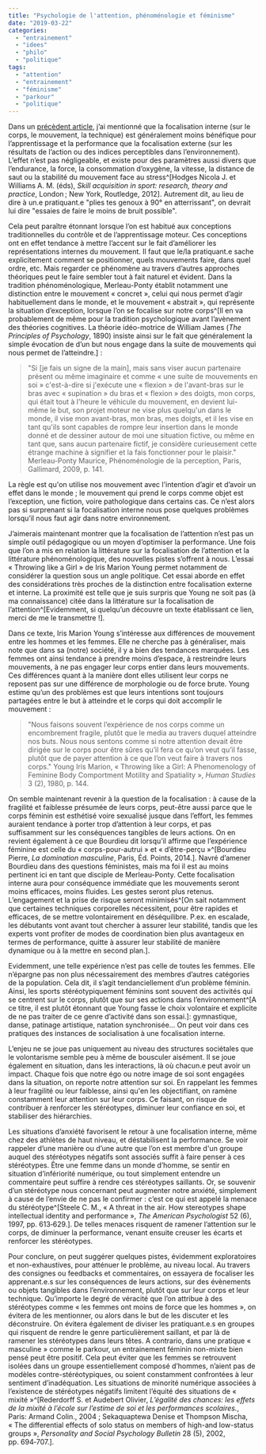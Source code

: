 ```yaml
---
title: "Psychologie de l'attention, phénoménologie et féminisme"
date: "2019-03-22"
categories: 
  - "entrainement"
  - "idees"
  - "philo"
  - "politique"
tags: 
  - "attention"
  - "entrainement"
  - "féminisme"
  - "parkour"
  - "politique"
---
```


Dans un [précèdent article](https://traces.info/pour-une-conception-dynamique-du-controle-moteur/), j’ai mentionné que la focalisation interne (sur le corps, le mouvement, la technique) est généralement moins bénéfique pour l’apprentissage et la performance que la focalisation externe (sur les résultats de l’action ou des indices perceptibles dans l’environnement). L’effet n’est pas négligeable, et existe pour des paramètres aussi divers que l’endurance, la force, la consommation d’oxygène, la vitesse, la distance de saut ou la stabilité du mouvement face au stress^[Hodges Nicola J. et Williams A. M. (éds), _Skill acquisition in sport: research, theory and practice_, London ; New York, Routledge, 2012]. Autrement dit, au lieu de dire à un.e pratiquant.e "plies tes genoux à 90° en atterrissant", on devrait lui dire "essaies de faire le moins de bruit possible".

Cela peut paraître étonnant lorsque l’on est habitué aux conceptions traditionnelles du contrôle et de l’apprentissage moteur. Ces conceptions ont en effet tendance à mettre l’accent sur le fait d’améliorer les représentations internes du mouvement. Il faut que le/la pratiquant.e sache explicitement comment se positionner, quels mouvements faire, dans quel ordre, etc. Mais regarder ce phénomène au travers d’autres approches théoriques peut le faire sembler tout à fait naturel et évident. Dans la tradition phénoménologique, Merleau-Ponty établit notamment une distinction entre le mouvement « concret », celui qui nous permet d’agir habituellement dans le monde, et le mouvement « abstrait », qui représente la situation d’exception, lorsque l’on se focalise sur notre corps^[Il en va probablement de même pour la tradition psychologique avant l’avènement des théories cognitives. La théorie idéo-motrice de William James (_The Principles of Psychology_, 1890) insiste ainsi sur le fait que généralement la simple évocation de d’un but nous engage dans la suite de mouvements qui nous permet de l’atteindre.] :

> "Si \[je fais un signe de la main\], mais sans viser aucun partenaire présent ou même imaginaire et comme « une suite de mouvements en soi » c'est-à-dire si j'exécute une « flexion » de l'avant-bras sur le bras avec « supination » du bras et « flexion » des doigts, mon corps, qui était tout à l'heure le véhicule du mouvement, en devient lui-même le but, son projet moteur ne vise plus quelqu'un dans le monde, il vise mon avant-bras, mon bras, mes doigts, et il les vise en tant qu'ils sont capables de rompre leur insertion dans le monde donné et de dessiner autour de moi une situation fictive, ou même en tant que, sans aucun partenaire fictif, je considère curieusement cette étrange machine à signifier et la fais fonctionner pour le plaisir." Merleau-Ponty Maurice, Phénoménologie de la perception, Paris, Gallimard, 2009, p. 141.

La règle est qu'on utilise nos mouvement avec l'intention d’agir et d’avoir un effet dans le monde ; le mouvement qui prend le corps comme objet est l’exception, une fiction, voire pathologique dans certains cas. Ce n’est alors pas si surprenant si la focalisation interne nous pose quelques problèmes lorsqu’il nous faut agir dans notre environnement.

J’aimerais maintenant montrer que la focalisation de l’attention n’est pas un simple outil pédagogique ou un moyen d’optimiser la performance. Une fois que l’on a mis en relation la littérature sur la focalisation de l’attention et la littérature phénoménologique, des nouvelles pistes s’offrent à nous. L’essai « Throwing like a Girl » de Iris Marion Young permet notamment de considérer la question sous un angle politique. Cet essai aborde en effet des considérations très proches de la distinction entre focalisation externe et interne. La proximité est telle que je suis surpris que Young ne soit pas (à ma connaissance) citée dans la littérature sur la focalisation de l’attention^[Evidemment, si quelqu’un découvre un texte établissant ce lien, merci de me le transmettre !].

Dans ce texte, Iris Marion Young s’intéresse aux différences de mouvement entre les hommes et les femmes. Elle ne cherche pas à généraliser, mais note que dans sa (notre) société, il y a bien des tendances marquées. Les femmes ont ainsi tendance à prendre moins d’espace, à restreindre leurs mouvements, à ne pas engager leur corps entier dans leurs mouvements. Ces différences quant à la manière dont elles utilisent leur corps ne reposent pas sur une différence de morphologie ou de force brute. Young estime qu’un des problèmes est que leurs intentions sont toujours partagées entre le but à atteindre et le corps qui doit accomplir le mouvement :

> "Nous faisons souvent l’expérience de nos corps comme un encombrement fragile, plutôt que le media au travers duquel atteindre nos buts. Nous nous sentons comme si notre attention devait être dirigée sur le corps pour être sûres qu’il fera ce qu’on veut qu’il fasse, plutôt que de payer attention à ce que l’on veut faire à travers nos corps." Young Iris Marion, « Throwing like a Girl: A Phenomenology of Feminine Body Comportment Motility and Spatiality », _Human Studies_ 3 (2), 1980, p. 144.

On semble maintenant revenir à la question de la focalisation : à cause de la fragilité et faiblesse présumée de leurs corps, peut-être aussi parce que le corps féminin est esthétisé voire sexualisé jusque dans l’effort, les femmes auraient tendance à porter trop d’attention à leur corps, et pas suffisamment sur les conséquences tangibles de leurs actions. On en revient également à ce que Bourdieu dit lorsqu’il affirme que l’expérience féminine est celle du « corps-pour-autrui » et « d’être-perçu »^[Bourdieu Pierre, _La domination masculine_, Paris, Éd. Points, 2014.]. Navré d’amener Bourdieu dans des questions féministes, mais ma foi il est au moins pertinent ici en tant que disciple de Merleau-Ponty. Cette focalisation interne aura pour conséquence immédiate que les mouvements seront moins efficaces, moins fluides. Les gestes seront plus retenus. L’engagement et la prise de risque seront minimisés^[On sait notamment que certaines techniques corporelles nécessitent, pour être rapides et efficaces, de se mettre volontairement en déséquilibre. P.ex. en escalade, les débutants vont avant tout chercher à assurer leur stabilité, tandis que les experts vont profiter de modes de coordination bien plus avantageux en termes de performance, quitte à assurer leur stabilité de manière dynamique ou à la mettre en second plan.].

Evidemment, une telle expérience n’est pas celle de toutes les femmes. Elle n’épargne pas non plus nécessairement des membres d’autres catégories de la population. Cela dit, il s’agit tendanciellement d’un problème féminin. Ainsi, les sports stéréotypiquement féminins sont souvent des activités qui se centrent sur le corps, plutôt que sur ses actions dans l’environnement^[A ce titre, il est plutôt étonnant que Young fasse le choix volontaire et explicite de ne pas traiter de ce genre d’activité dans son essai.]: gymnastique, danse, patinage artistique, natation synchronisée… On peut voir dans ces pratiques des instances de socialisation à une focalisation interne.

L’enjeu ne se joue pas uniquement au niveau des structures sociétales que le volontarisme semble peu à même de bousculer aisément. Il se joue également en situation, dans les interactions, là où chacun.e peut avoir un impact. Chaque fois que notre égo ou notre image de soi sont engagées dans la situation, on reporte notre attention sur soi. En rappelant les femmes à leur fragilité ou leur faiblesse, ainsi qu'en les objectifiant, on ramène constamment leur attention sur leur corps. Ce faisant, on risque de contribuer à renforcer les stéréotypes, diminuer leur confiance en soi, et stabiliser des hiérarchies.

Les situations d’anxiété favorisent le retour à une focalisation interne, même chez des athlètes de haut niveau, et déstabilisent la performance. Se voir rappeler d’une manière ou d’une autre que l’on est membre d'un groupe auquel des stéréotypes négatifs sont associés suffit à faire penser à ces stéréotypes. Être une femme dans un monde d’homme, se sentir en situation d’infériorité numérique, ou tout simplement entendre un commentaire peut suffire à rendre ces stéréotypes saillants. Or, se souvenir d’un stéréotype nous concernant peut augmenter notre anxiété, simplement à cause de l’envie de ne pas le confirmer : c’est ce qui est appelé la menace du stéréotype^[Steele C. M., « A threat in the air. How stereotypes shape intellectual identity and performance », _The American Psychologist_ 52 (6), 1997, pp. 613‑629.]. De telles menaces risquent de ramener l’attention sur le corps, de diminuer la performance, venant ensuite creuser les écarts et renforcer les stéréotypes.

Pour conclure, on peut suggérer quelques pistes, évidemment exploratoires et non-exhaustives, pour atténuer le problème, au niveau local. Au travers des consignes ou feedbacks et commentaires, on essayera de focaliser les apprenant.e.s sur les conséquences de leurs actions, sur des évènements ou objets tangibles dans l’environnement, plutôt que sur leur corps et leur technique. Qu’importe le degré de véracité que l’on attribue à des stéréotypes comme « les femmes ont moins de force que les hommes », on évitera de les mentionner, ou alors dans le but de les discuter et les déconstruire. On évitera également de diviser les pratiquant.e.s en groupes qui risquent de rendre le genre particulièrement saillant, et par là de ramener les stéréotypes dans leurs têtes. A contrario, dans une pratique « masculine » comme le parkour, un entrainement féminin non-mixte bien pensé peut être positif. Cela peut éviter que les femmes se retrouvent isolées dans un groupe essentiellement composé d’hommes, n’aient pas de modèles contre-stéréotypiques, ou soient constamment confrontées à leur sentiment d’inadéquation. Les situations de minorité numérique associées à l’existence de stéréotypes négatifs limitent l’équité des situations de « mixité »^[Rederdorff S. et Audebert Olivier, _L’égalité des chances: les effets de la mixité à l’école sur l’estime de soi et les performances scolaires._, Paris: Armand Colin., 2004 ; Sekaquaptewa Denise et Thompson Mischa, « The differential effects of solo status on members of high-and low-status groups », _Personality and Social Psychology Bulletin_ 28 (5), 2002, pp. 694‑707.].


